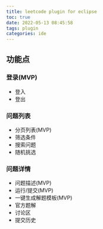 ```yaml
---
title: leetcode plugin for eclipse
toc: true
date: 2022-05-13 08:45:58
tags: plugin
categories: ide
---
```


## 功能点

### 登录(MVP)

- 登入
- 登出

### 问题列表

- 分页列表(MVP)
- 筛选条件
- 搜索问题
- 随机挑选

###  问题详情

- 问题描述(MVP)
- 运行/提交(MVP)
- 一键生成解题模板(MVP)
- 官方题解
- 讨论区
- 提交历史